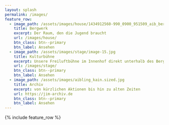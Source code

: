 ```yaml
---
layout: splash
permalink: /images/
feature_row:
  - image_path: /assets/images/house/1434912560-990_0900_951509_aib_bergwerk_el-2oea.jpg
    title: Bergwerk
    excerpt: Der Raum, den die Jugend braucht
    url: /images/house/
    btn_class: btn--primary
    btn_label: Ansehen
  - image_path: /assets/images/stage/image-15.jpg
    title: Kulturbühne
    excerpt: Unsere Freiluftbühne im Innenhof direkt unterhalb des Bergwerks
    url: /images/stage/
    btn_class: btn--primary
    btn_label: Ansehen
  - image_path: /assets/images/aibling_kain.sized.jpg
    title: Archiv
    excerpt: von kürzlichen Aktionen bis hin zu alten Zeiten
    url: https://jim-archiv.de
    btn_class: btn--primary
    btn_label: Ansehen
---
```

{% include feature_row %}